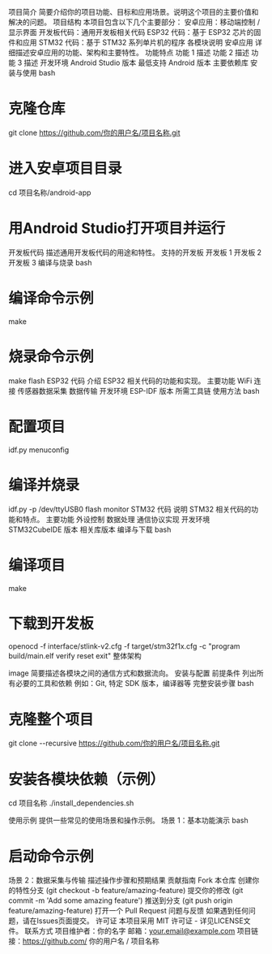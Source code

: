 项目简介
简要介绍你的项目功能、目标和应用场景。说明这个项目的主要价值和解决的问题。
项目结构
本项目包含以下几个主要部分：
安卓应用：移动端控制 / 显示界面
开发板代码：通用开发板相关代码
ESP32 代码：基于 ESP32 芯片的固件和应用
STM32 代码：基于 STM32 系列单片机的程序
各模块说明
安卓应用
详细描述安卓应用的功能、架构和主要特性。
功能特点
功能 1 描述
功能 2 描述
功能 3 描述
开发环境
Android Studio 版本
最低支持 Android 版本
主要依赖库
安装与使用
bash
# 克隆仓库
git clone https://github.com/你的用户名/项目名称.git

# 进入安卓项目目录
cd 项目名称/android-app

# 用Android Studio打开项目并运行
开发板代码
描述通用开发板代码的用途和特性。
支持的开发板
开发板 1
开发板 2
开发板 3
编译与烧录
bash
# 编译命令示例
make

# 烧录命令示例
make flash
ESP32 代码
介绍 ESP32 相关代码的功能和实现。
主要功能
WiFi 连接
传感器数据采集
数据传输
开发环境
ESP-IDF 版本
所需工具链
使用方法
bash
# 配置项目
idf.py menuconfig

# 编译并烧录
idf.py -p /dev/ttyUSB0 flash monitor
STM32 代码
说明 STM32 相关代码的功能和特点。
主要功能
外设控制
数据处理
通信协议实现
开发环境
STM32CubeIDE 版本
相关库版本
编译与下载
bash
# 编译项目
make

# 下载到开发板
openocd -f interface/stlink-v2.cfg -f target/stm32f1x.cfg -c "program build/main.elf verify reset exit"
整体架构

image
简要描述各模块之间的通信方式和数据流向。
安装与配置
前提条件
列出所有必要的工具和依赖
例如：Git, 特定 SDK 版本，编译器等
完整安装步骤
bash
# 克隆整个项目
git clone --recursive https://github.com/你的用户名/项目名称.git

# 安装各模块依赖（示例）
cd 项目名称
./install_dependencies.sh


使用示例
提供一些常见的使用场景和操作示例。
场景 1：基本功能演示
bash
# 启动命令示例

场景 2：数据采集与传输
描述操作步骤和预期结果
贡献指南
Fork 本仓库
创建你的特性分支 (git checkout -b feature/amazing-feature)
提交你的修改 (git commit -m 'Add some amazing feature')
推送到分支 (git push origin feature/amazing-feature)
打开一个 Pull Request
问题与反馈
如果遇到任何问题，请在Issues页面提交。
许可证
本项目采用 MIT 许可证 - 详见LICENSE文件。
联系方式
项目维护者：你的名字
邮箱：your.email@example.com
项目链接：https://github.com/ 你的用户名 / 项目名称
